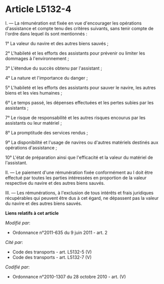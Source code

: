 # Article L5132-4

I. ― La rémunération est fixée en vue d'encourager les opérations d'assistance et compte tenu des critères suivants, sans
tenir compte de l'ordre dans lequel ils sont mentionnés : 

1° La valeur du navire et des autres biens sauvés ; 

2° L'habileté et les efforts des assistants pour prévenir ou limiter les dommages à l'environnement ; 

3° L'étendue du succès obtenu par l'assistant ; 

4° La nature et l'importance du danger ; 

5° L'habileté et les efforts des assistants pour sauver le navire, les autres biens et les vies humaines ; 

6° Le temps passé, les dépenses effectuées et les pertes subies par les assistants ; 

7° Le risque de responsabilité et les autres risques encourus par les assistants ou leur matériel ; 

8° La promptitude des services rendus ; 

9° La disponibilité et l'usage de navires ou d'autres matériels destinés aux opérations d'assistance ; 

10° L'état de préparation ainsi que l'efficacité et la valeur du matériel de l'assistant. 

II. ― Le paiement d'une rémunération fixée conformément au I doit être effectué par toutes les parties intéressées en
proportion de la valeur respective du navire et des autres biens sauvés. 

III. ― Les rémunérations, à l'exclusion de tous intérêts et frais juridiques récupérables qui peuvent être dus à cet égard,
ne dépassent pas la valeur du navire et des autres biens sauvés.

**Liens relatifs à cet article**

_Modifié par_:

  - Ordonnance n°2011-635 du 9 juin 2011 - art. 2

_Cité par_:

  - Code des transports - art. L5132-5 (V)
  - Code des transports - art. L5132-7 (V)

_Codifié par_:

  - Ordonnance n°2010-1307 du 28 octobre 2010 - art. (V)
